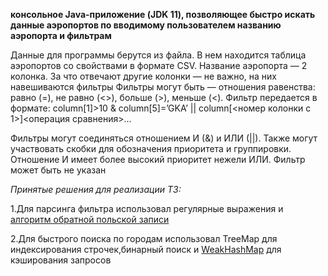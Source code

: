 **консольное Java-приложение (JDK 11), позволяющее быстро искать
данные аэропортов по вводимому пользователем названию аэропорта и фильтрам**

Данные для программы берутся из файла. В нем находится таблица аэропортов
со свойствами в формате CSV. Название аэропорта — 2 колонка. За что отвечают другие
колонки — не важно, на них навешиваются фильтры
Фильтры могут быть — отношения равенства: равно (=), не равно (<>), больше (>), меньше (<).
Фильтр передается в формате:
column[1]>10 & column[5]=’GKA’ || column[<номер колонки с 1>]<операция сравнения>...

Фильтры могут соединяться отношением И (&) и ИЛИ (||). Также могут участвовать скобки для
обозначения приоритета и группировки. Отношение И имеет более высокий приоритет
нежели ИЛИ. Фильтр может быть не указан

*Принятые решения для реализации ТЗ:*

1.Для парсинга фильтра использовал регулярные выражения и [алгоритм обратной польской записи](https://ru.wikipedia.org/wiki/Обратная_польская_запись)

2.Для быстрого поиска по городам использовал TreeMap для индексирования строчек,бинарный поиск и [WeakHashMap](https://docs.oracle.com/en/java/javase/17/docs/api/java.base/java/util/WeakHashMap.html) для кэширования запросов
